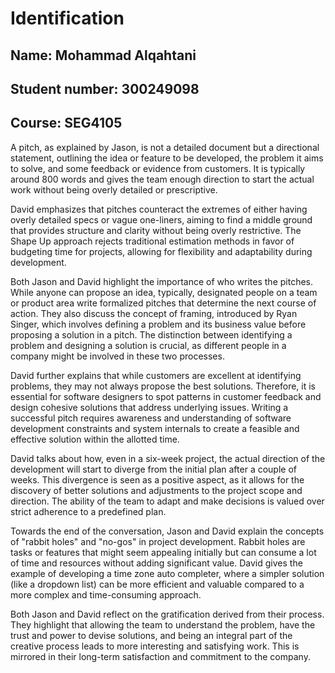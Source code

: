 # Identification
## Name: Mohammad Alqahtani
## Student number: 300249098
## Course: SEG4105



A pitch, as explained by Jason, is not a detailed document but a directional statement, outlining the idea or feature to be developed, the problem it aims to solve, and some feedback or evidence from customers. It is typically around 800 words and gives the team enough direction to start the actual work without being overly detailed or prescriptive.

David emphasizes that pitches counteract the extremes of either having overly detailed specs or vague one-liners, aiming to find a middle ground that provides structure and clarity without being overly restrictive. The Shape Up approach rejects traditional estimation methods in favor of budgeting time for projects, allowing for flexibility and adaptability during development.

Both Jason and David highlight the importance of who writes the pitches. While anyone can propose an idea, typically, designated people on a team or product area write formalized pitches that determine the next course of action. They also discuss the concept of framing, introduced by Ryan Singer, which involves defining a problem and its business value before proposing a solution in a pitch. The distinction between identifying a problem and designing a solution is crucial, as different people in a company might be involved in these two processes.

David further explains that while customers are excellent at identifying problems, they may not always propose the best solutions. Therefore, it is essential for software designers to spot patterns in customer feedback and design cohesive solutions that address underlying issues. Writing a successful pitch requires awareness and understanding of software development constraints and system internals to create a feasible and effective solution within the allotted time.

David talks about how, even in a six-week project, the actual direction of the development will start to diverge from the initial plan after a couple of weeks. This divergence is seen as a positive aspect, as it allows for the discovery of better solutions and adjustments to the project scope and direction. The ability of the team to adapt and make decisions is valued over strict adherence to a predefined plan.

Towards the end of the conversation, Jason and David explain the concepts of "rabbit holes" and "no-gos" in project development. Rabbit holes are tasks or features that might seem appealing initially but can consume a lot of time and resources without adding significant value. David gives the example of developing a time zone auto completer, where a simpler solution (like a dropdown list) can be more efficient and valuable compared to a more complex and time-consuming approach.

Both Jason and David reflect on the gratification derived from their process. They highlight that allowing the team to understand the problem, have the trust and power to devise solutions, and being an integral part of the creative process leads to more interesting and satisfying work. This is mirrored in their long-term satisfaction and commitment to the company.
